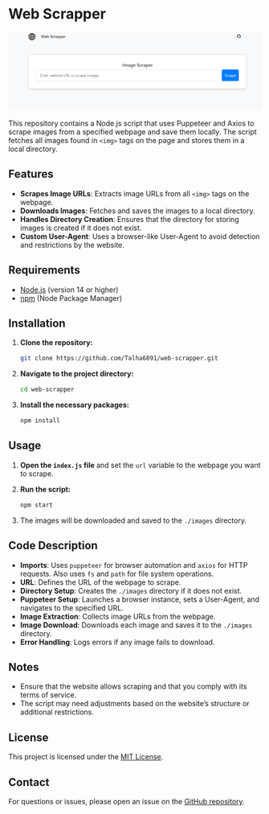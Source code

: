 # Web Scrapper

![Sample Image](public/images/sample-image.png)

This repository contains a Node.js script that uses Puppeteer and Axios to scrape images from a specified webpage and save them locally. The script fetches all images found in `<img>` tags on the page and stores them in a local directory.

## Features

- **Scrapes Image URLs**: Extracts image URLs from all `<img>` tags on the webpage.
- **Downloads Images**: Fetches and saves the images to a local directory.
- **Handles Directory Creation**: Ensures that the directory for storing images is created if it does not exist.
- **Custom User-Agent**: Uses a browser-like User-Agent to avoid detection and restrictions by the website.

## Requirements

- [Node.js](https://nodejs.org/) (version 14 or higher)
- [npm](https://www.npmjs.com/) (Node Package Manager)

## Installation

1. **Clone the repository:**

    ```bash
    git clone https://github.com/Talha6891/web-scrapper.git
    ```

2. **Navigate to the project directory:**

    ```bash
    cd web-scrapper
    ```

3. **Install the necessary packages:**

    ```bash
    npm install
    ```

## Usage

1. **Open the `index.js` file** and set the `url` variable to the webpage you want to scrape.

2. **Run the script:**

    ```bash
    npm start
    ```

3. The images will be downloaded and saved to the `./images` directory.

## Code Description

- **Imports**: Uses `puppeteer` for browser automation and `axios` for HTTP requests. Also uses `fs` and `path` for file system operations.
- **URL**: Defines the URL of the webpage to scrape.
- **Directory Setup**: Creates the `./images` directory if it does not exist.
- **Puppeteer Setup**: Launches a browser instance, sets a User-Agent, and navigates to the specified URL.
- **Image Extraction**: Collects image URLs from the webpage.
- **Image Download**: Downloads each image and saves it to the `./images` directory.
- **Error Handling**: Logs errors if any image fails to download.

## Notes

- Ensure that the website allows scraping and that you comply with its terms of service.
- The script may need adjustments based on the website’s structure or additional restrictions.

## License

This project is licensed under the [MIT License](LICENSE).

## Contact

For questions or issues, please open an issue on the [GitHub repository](https://github.com/Talha6891/web-scrapper/issues).
